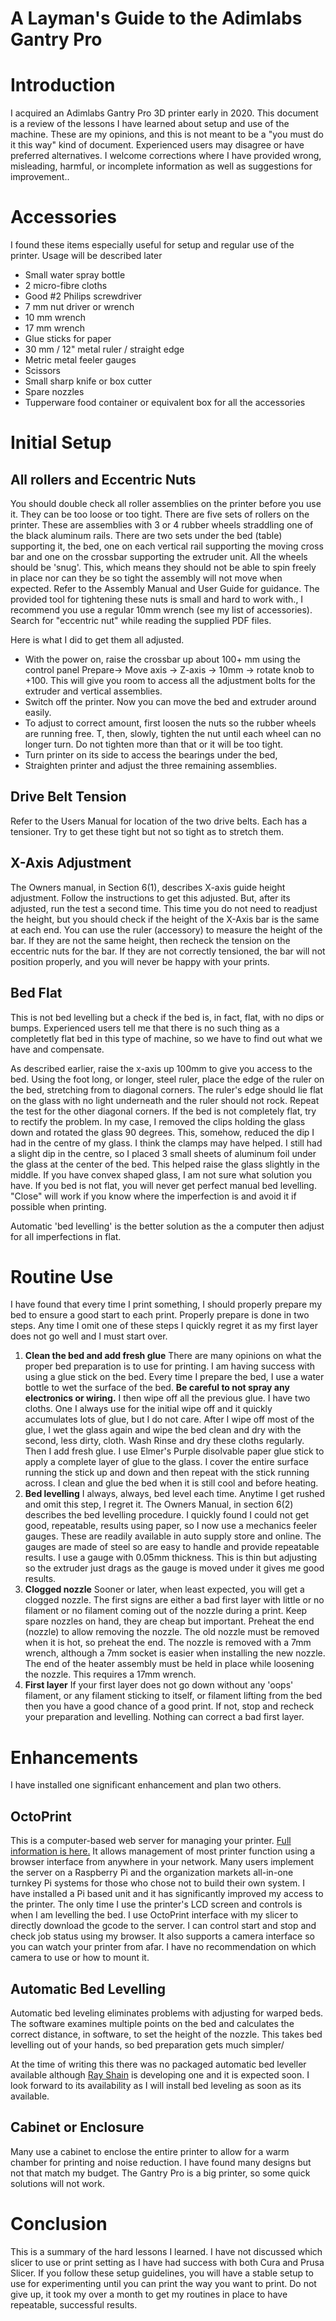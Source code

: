 #
# A Layman's Guide to the Adimlabs Gantry Pro

# Introduction

I acquired an Adimlabs Gantry Pro 3D printer early in 2020. This document is a review of the lessons I have learned about setup and use of the machine. These are my opinions, and this is not meant to be a "you must do it this way" kind of document. Experienced users may disagree or have preferred alternatives. I welcome corrections where I have provided wrong, misleading, harmful, or incomplete information as well as suggestions for improvement..

# Accessories

I found these items especially useful for setup and regular use of the printer. Usage will be described later

- Small water spray bottle
- 2 micro-fibre cloths
- Good #2 Philips screwdriver
- 7 mm nut driver or wrench
- 10 mm wrench
- 17 mm wrench
- Glue sticks for paper
- 30 mm / 12" metal ruler / straight edge
- Metric metal feeler gauges
- Scissors
- Small sharp knife or box cutter
- Spare nozzles
- Tupperware food container or equivalent box for all the accessories

# Initial Setup

## All rollers and Eccentric Nuts

You should double check all roller assemblies on the printer before you use it. They can be too loose or too tight. There are five sets of rollers on the printer. These are assemblies with 3 or 4 rubber wheels straddling one of the black aluminum rails. There are two sets under the bed (table) supporting it, the bed, one on each vertical rail supporting the moving cross bar and one on the crossbar supporting the extruder unit. All the wheels should be 'snug'. This, which means they should not be able to spin freely in place nor can they be so tight the assembly will not move when expected. Refer to the Assembly Manual and User Guide for guidance. The provided tool for tightening these nuts is small and hard to work with., I recommend you use a regular 10mm wrench (see my list of accessories). Search for "eccentric nut" while reading the supplied PDF files.

Here is what I did to get them all adjusted.

- With the power on, raise the crossbar up about 100+ mm using the control panel Prepare-> Move axis -> Z-axis -> 10mm -> rotate knob to +100. This will give you room to access all the adjustment bolts for the extruder and vertical assemblies.
- Switch off the printer. Now you can move the bed and extruder around easily.
- To adjust to correct amount, first loosen the nuts so the rubber wheels are running free. T, then, slowly, tighten the nut until each wheel can no longer turn. Do not tighten more than that or it will be too tight.
- Turn printer on its side to access the bearings under the bed,
- Straighten printer and adjust the three remaining assemblies.

## Drive Belt Tension

Refer to the Users Manual for location of the two drive belts. Each has a tensioner. Try to get these tight but not so tight as to stretch them.

## X-Axis Adjustment

The Owners manual, in Section 6(1), describes X-axis guide height adjustment. Follow the instructions to get this adjusted. But, after its adjusted, run the test a second time. This time you do not need to readjust the height, but you should check if the height of the X-Axis bar is the same at each end. You can use the ruler (accessory) to measure the height of the bar. If they are not the same height, then recheck the tension on the eccentric nuts for the bar. If they are not correctly tensioned, the bar will not position properly, and you will never be happy with your prints.

## Bed Flat

This is not bed levelling but a check if the bed is, in fact, flat, with no dips or bumps. Experienced users tell me that there is no such thing as a completetly flat bed in this type of machine, so we have to find out what we have and compensate. 

As described earlier, raise the x-axis up 100mm to give you access to the bed. Using the foot long, or longer, steel ruler, place the edge of the ruler on the bed, stretching from to diagonal corners. The ruler's edge should lie flat on the glass with no light underneath and the ruler should not rock. Repeat the test for the other diagonal corners. If the bed is not completely flat, try to rectify the problem. In my case, I removed the clips holding the glass down and rotated the glass 90 degrees. This, somehow, reduced the dip I had in the centre of my glass. I think the clamps may have helped. I still had a slight dip in the centre, so I placed 3 small sheets of aluminum foil under the glass at the center of the bed. This helped raise the glass slightly in the middle. If you have convex shaped glass, I am not sure what solution you have. If you bed is not flat, you will never get perfect manual bed levelling. "Close" will work if you know where the imperfection is and avoid it if possible when printing.

Automatic 'bed levelling' is the better solution as the a computer then adjust for all imperfections in flat.

# Routine Use

I have found that every time I print something, I should properly prepare my bed to ensure a good start to each print. Properly prepare is done in two steps. Any time I omit one of these steps I quickly regret it as my first layer does not go well and I must start over.

1. **Clean the bed and add fresh glue**
 There are many opinions on what the proper bed preparation is to use for printing. I am having success with using a glue stick on the bed. Every time I prepare the bed, I use a water bottle to wet the surface of the bed. __Be careful to not spray any electronics or wiring.__ I then wipe off all the previous glue. I have two cloths. One I always use for the initial wipe off and it quickly accumulates lots of glue, but I do not care. After I wipe off most of the glue, I wet the glass again and wipe the bed clean and dry with the second, less dirty, cloth. Wash Rinse and dry these cloths regularly. Then I add fresh glue. I use Elmer's Purple disolvable paper glue stick to apply a complete layer of glue to the glass. I cover the entire surface running the stick up and down and then repeat with the stick running across. I clean and glue the bed when it is still cool and before heating.
2. **Bed levelling**
 I always, always, bed level each time. Anytime I get rushed and omit this step, I regret it. The Owners Manual, in section 6(2) describes the bed levelling procedure. I quickly found I could not get good, repeatable, results using paper, so I now use a mechanics feeler gauges. These are readily available in auto supply store and online. The gauges are made of steel so are easy to handle and provide repeatable results. I use a gauge with 0.05mm thickness. This is thin but adjusting so the extruder just drags as the gauge is moved under it gives me good results.
3. **Clogged nozzle**
Sooner or later, when least expected, you will get a clogged nozzle. The first signs are either a bad first layer with little or no filament or no filament coming out of the nozzle during a print. Keep spare nozzles on hand, they are cheap but important. Preheat the end (nozzle) to allow removing the nozzle. The old nozzle must be removed when it is hot, so preheat the end. The nozzle is removed with a 7mm wrench, although a 7mm socket is easier when installing the new nozzle. The end of the heater assembly must be held in place while loosening the nozzle. This requires a 17mm wrench.
4. **First layer**
If your first layer does not go down without any 'oops' filament, or any filament sticking to itself, or filament lifting from the bed then you have a good chance of a good print. If not, stop and recheck your preparation and levelling. Nothing can correct a bad first layer.

# Enhancements

I have installed one significant enhancement and plan two others.

## OctoPrint

This is a computer-based web server for managing your printer. [Full information is here.](https://octoprint.org/) It allows management of most printer function using a browser interface from anywhere in your network. Many users implement the server on a Raspberry Pi and the organization markets all-in-one turnkey Pi systems for those who chose not to build their own system. I have installed a Pi based unit and it has significantly improved my access to the printer. The only time I use the printer's LCD screen and controls is when I am levelling the bed. I use OctoPrint interface with my slicer to directly download the gcode to the server. I can control start and stop and check job status using my browser. It also supports a camera interface so you can watch your printer from afar. I have no recommendation on which camera to use or how to mount it.

## Automatic Bed Levelling

Automatic bed leveling eliminates problems with adjusting for warped beds. The software examines multiple points on the bed and calculates the correct distance, in software, to set the height of the nozzle. This takes bed levelling out of your hands, so bed preparation gets much simpler/

At the time of writing this there was no packaged automatic bed leveller available although [Ray Shain](https://everybody3dprints.com/) is developing one and it is expected soon. I look forward to its availability as I will install bed leveling as soon as its available.

## Cabinet or Enclosure

Many use a cabinet to enclose the entire printer to allow for a warm chamber for printing and noise reduction. I have found many designs but not that match my budget. The Gantry Pro is a big printer, so some quick solutions will not work.

# Conclusion

This is a summary of the hard lessons I learned. I have not discussed which slicer to use or print setting as I have had success with both Cura and Prusa Slicer. If you follow these setup guidelines, you will have a stable setup to use for experimenting until you can print the way you want to print. Do not give up, it took my over a month to get my routines in place to have repeatable, successful results.
